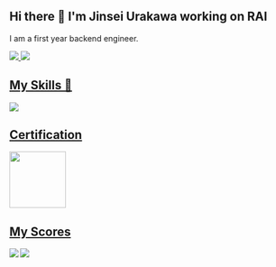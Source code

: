 ## Hi there 👋 I'm Jinsei Urakawa working on RAI

I am a first year backend engineer.
<p align="left">
  <a href="https://github.com/urakawa-jinsei">
    <img src="https://komarev.com/ghpvc/?username=urakawa-jinsei&color=brightgreen&label=Profile+Views">
  </a> 
  <a href="https://zenn.dev/urakawa_jinsei">  
    <img src="https://badgen.org/img/zenn/urakawa_jinsei/followers?style=flat">
</p>

## My Skills 🩷

<img src="https://skillicons.dev/icons?i=go,java,html,css">

## Certification

<img src="https://images.credly.com/images/776c8fc4-84da-4563-bf98-0941242506f5/Japan_Gold_Java_SE_11_Programmer_Badge__1_.png" width="100px">

## My Scores

<a href="https://github.com/anuraghazra/github-readme-stats">
  <img align="left" src="https://github-readme-stats.vercel.app/api?username=urakawa-jinsei&count_private=true&show_icons=true" />
</a>
<a href="https://github.com/anuraghazra/github-readme-stats">
  <img align="left" src="https://github-readme-stats.vercel.app/api/top-langs/?username=urakawa-jinsei" />
</a>

<!--
**urakawa-jinsei/urakawa-jinsei** is a ✨ _special_ ✨ repository because its `README.md` (this file) appears on your GitHub profile.

Here are some ideas to get you started:

- 🔭 I’m currently working on ...
- 🌱 I’m currently learning ...
- 👯 I’m looking to collaborate on ...
- 🤔 I’m looking for help with ...
- 💬 Ask me about ...
- 📫 How to reach me: ...
- 😄 Pronouns: ...
- ⚡ Fun fact: ...
-->
